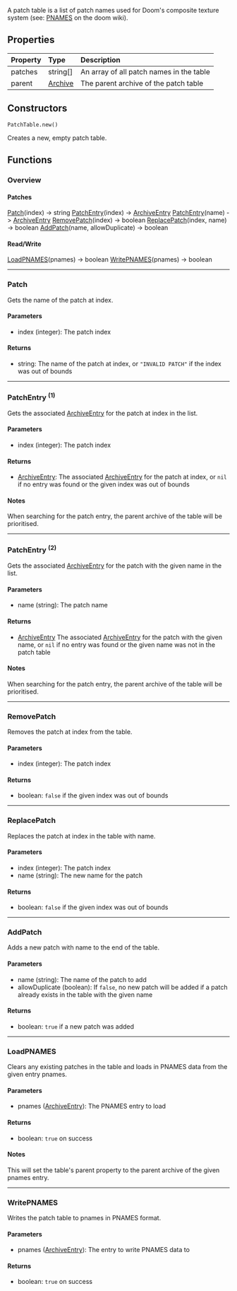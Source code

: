 A patch table is a list of patch names used for Doom's composite texture system (see: [PNAMES](https://doomwiki.org/wiki/PNAMES) on the doom wiki).

## Properties

| Property | Type | Description |
|:---------|:-----|:------------|
<prop class="ro">patches</prop> | <type>string[]</type> | An array of all patch names in the table
<prop class="rw">parent</prop> | <type>[Archive](../Archive/Archive.md)</type> | The parent archive of the patch table

## Constructors

<code><type>PatchTable</type>.<func>new</func>()</code>

Creates a new, empty patch table.

## Functions

### Overview

#### Patches

<fdef>[Patch](#patch)(<arg>index</arg>) -> <type>string</type></fdef>
<fdef>[PatchEntry](#patchentry-1)(<arg>index</arg>) -> <type>[ArchiveEntry](../Archive/ArchiveEntry.md)</type></fdef>
<fdef>[PatchEntry](#patchentry-2)(<arg>name</arg>) -> <type>[ArchiveEntry](../Archive/ArchiveEntry.md)</type></fdef>
<fdef>[RemovePatch](#removepatch)(<arg>index</arg>) -> <type>boolean</type></fdef>
<fdef>[ReplacePatch](#replacepatch)(<arg>index</arg>, <arg>name</arg>) -> <type>boolean</type></fdef>
<fdef>[AddPatch](#addpatch)(<arg>name</arg>, <arg>allowDuplicate</arg>) -> <type>boolean</type></fdef>

#### Read/Write

<fdef>[LoadPNAMES](#loadpnames)(<arg>pnames</arg>) -> <type>boolean</type></fdef>
<fdef>[WritePNAMES](#writepnames)(<arg>pnames</arg>) -> <type>boolean</type></fdef>

---
### Patch

Gets the name of the patch at <arg>index</arg>.

#### Parameters

* <arg>index</arg> (<type>integer</type>): The patch index

#### Returns

* <type>string</type>: The name of the patch at <arg>index</arg>, or `"INVALID PATCH"` if the index was out of bounds

---
### PatchEntry <sup>(1)</sup>

Gets the associated <type>[ArchiveEntry](../Archive/ArchiveEntry.md)</type> for the patch at <arg>index</arg> in the list.

#### Parameters

* <arg>index</arg> (<type>integer</type>): The patch index

#### Returns

* <type>[ArchiveEntry](../Archive/ArchiveEntry.md)</type>: The associated <type>[ArchiveEntry](../Archive/ArchiveEntry.md)</type> for the patch at <arg>index</arg>, or `nil` if no entry was found or the given index was out of bounds

#### Notes

When searching for the patch entry, the <prop>parent</prop> archive of the table will be prioritised.

---
### PatchEntry <sup>(2)</sup>

Gets the associated <type>[ArchiveEntry](../Archive/ArchiveEntry.md)</type> for the patch with the given <arg>name</arg> in the list.

#### Parameters

* <arg>name</arg> (<type>string</type>): The patch name

#### Returns

* <type>[ArchiveEntry](../Archive/ArchiveEntry.md)</type> The associated <type>[ArchiveEntry](../Archive/ArchiveEntry.md)</type> for the patch with the given <arg>name</arg>, or `nil` if no entry was found or the given name was not in the patch table

#### Notes

When searching for the patch entry, the <prop>parent</prop> archive of the table will be prioritised.

---
### RemovePatch

Removes the patch at <arg>index</arg> from the table.

#### Parameters

* <arg>index</arg> (<type>integer</type>): The patch index

#### Returns

* <type>boolean</type>: `false` if the given index was out of bounds

---
### ReplacePatch

Replaces the patch at <arg>index</arg> in the table with <arg>name</arg>.

#### Parameters

* <arg>index</arg> (<type>integer</type>): The patch index
* <arg>name</arg> (<type>string</type>): The new name for the patch

#### Returns

* <type>boolean</type>: `false` if the given index was out of bounds

---
### AddPatch

Adds a new patch with <arg>name</arg> to the end of the table. 

#### Parameters

* <arg>name</arg> (<type>string</type>): The name of the patch to add
* <arg>allowDuplicate</arg> (<type>boolean</type>): If `false`, no new patch will be added if a patch already exists in the table with the given name

#### Returns

* <type>boolean</type>: `true` if a new patch was added

---
### LoadPNAMES

Clears any existing patches in the table and loads in PNAMES data from the given entry <arg>pnames</arg>.

#### Parameters

* <arg>pnames</arg> (<type>[ArchiveEntry](../Archive/ArchiveEntry.md)</type>): The PNAMES entry to load

#### Returns

* <type>boolean</type>: `true` on success

#### Notes

This will set the table's <prop>parent</prop> property to the parent archive of the given <arg>pnames</arg> entry.

---
### WritePNAMES

Writes the patch table to <arg>pnames</arg> in PNAMES format.

#### Parameters

* <arg>pnames</arg> (<type>[ArchiveEntry](../Archive/ArchiveEntry.md)</type>): The entry to write PNAMES data to

#### Returns

* <type>boolean</type>: `true` on success
